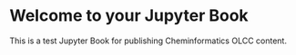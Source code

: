 # Welcome to your Jupyter Book

This is a test Jupyter Book for publishing Cheminformatics OLCC content.

```{tableofcontents}
```
